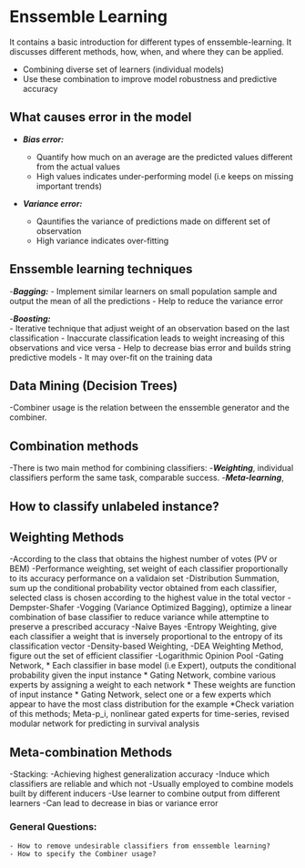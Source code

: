 
# Enssemble Learning
It contains a basic introduction for different types of enssemble-learning. It discusses different methods, how, when, and where they can be applied.

   - Combining diverse set of learners (individual models)
   - Use these combination to improve model robustness and predictive accuracy

## What causes error in the model
   
   - ___Bias error:___ 
        
        - Quantify how much on an average are the predicted values different from the actual values
        - High values indicates under-performing model (i.e keeps on missing important trends)
   - ___Variance error:___
        
        - Qauntifies the variance of predictions made on different set of observation
        - High variance indicates over-fitting

## Enssemble learning techniques
   -___Bagging:___
      - Implement similar learners on small population sample and output the mean of all the predictions
      - Help to reduce the variance error
    
   -___Boosting:___    
      - Iterative technique that adjust weight of an observation based on the last classification
      - Inaccurate classification leads to weight increasing of this observations and vice versa
      - Help to decrease bias error and builds string predictive models
      - It may over-fit on the training data



## Data Mining (Decision Trees)
   -Combiner usage is the relation between the enssemble generator and the combiner.

## Combination methods
   -There is two main method for combining classifiers:
       -___Weighting___, individual classifiers perform the same task, comparable success.
       -___Meta-learning___, 
    


## How to classify unlabeled instance?

## Weighting Methods
   -According to the class that obtains the highest number of votes (PV or BEM) 
   -Performance weighting, set weight of each classifier proportionally to its accuracy performance on a validaion set
   -Distribution Summation, sum up the conditional probability vector obtained from each classifier, selected class is chosen according to the highest value in the total vector
   -Dempster-Shafer 
   -Vogging (Variance Optimized Bagging), optimize a linear combination of base classifier to reduce variance while attemptine to preserve a prescribed accuracy
   -Naive Bayes
   -Entropy Weighting, give each classifier a weight that is inversely proportional to the entropy of its classification vector
   -Density-based Weighting,
   -DEA Weighting Method, figure out the set of efficient classifier
   -Logarithmic Opinion Pool
   -Gating Network,
       * Each classifier in base model (i.e Expert), outputs the conditional probability given the input instance
       * Gating Network, combine various experts by assigning a weight to each network
       * These weights are function of input instance 
       * Gating Network, select one or a few experts which appear to have the most class distribution for the example
       *Check variation of this methods; Meta-p_i, nonlinear gated experts for time-series, revised modular network for predicting in survival analysis 


## Meta-combination Methods
   -Stacking:
       -Achieving highest generalization accuracy
       -Induce which classifiers are reliable and which not
       -Usually employed to combine models built by different inducers
       -Use learner to combine output from different learners
       -Can lead to decrease in bias or variance error


### General Questions:
    - How to remove undesirable classifiers from enssemble learning?
    - How to specify the Combiner usage?
